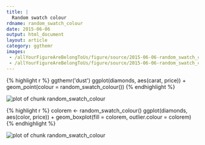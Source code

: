 ```yaml
---
title: |
  Random swatch colour
rdname: random_swatch_colour
date: 2015-06-06
output: html_document
layout: article
category: ggthemr
images:
 - /allYourFigureAreBelongToUs/figure/source/2015-06-06-random_swatch_colour/random_swatch_colour-1.png
 - /allYourFigureAreBelongToUs/figure/source/2015-06-06-random_swatch_colour/random_swatch_colour-2.png
---
```





{% highlight r %}
ggthemr('dust')
ggplot(diamonds, aes(carat, price)) +
  geom_point(colour = random_swatch_colour())
{% endhighlight %}

![plot of chunk random_swatch_colour](/allYourFigureAreBelongToUs/figure/source/2015-06-06-random_swatch_colour/random_swatch_colour-1.png) 

{% highlight r %}
colorem <- random_swatch_colour()
ggplot(diamonds, aes(color, price)) +
  geom_boxplot(fill = colorem, outlier.colour = colorem)
{% endhighlight %}

![plot of chunk random_swatch_colour](/allYourFigureAreBelongToUs/figure/source/2015-06-06-random_swatch_colour/random_swatch_colour-2.png) 